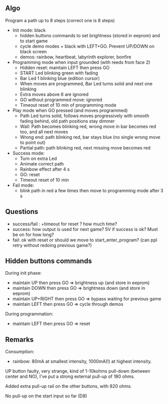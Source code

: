 ## Algo

Program a path up to 8 steps (correct one is 8 steps)

* Init mode: black
  * hidden buttons commands to set brightness (stored in eeprom) and to start game
  * cycle demo modes + black with LEFT+GO. Prevent UP/DOWN on black screen
  * demos: rainbow, heartbeat, labyrinth explorer, bonfire
* Programming mode when input grounded (with reeds from face 2)
  * Hidden reset: maintain LEFT then press GO
  * START Led blinking green with fading
  * Bar Led 1 blinking blue (edition cursor)
  * When moves are programmed, Bar Led turns solid and next one blinking
  * Extra moves above 8 are ignored
  * GO without programmed move: ignored
  * Timeout reset of 10 min of programming mode
* Play mode when GO pressed (and moves programmed)
  * Path Led turns solid, follows moves progressively with smooth fading behind, old path positions stay dimmer
  * Wall: Path becomes blinking red, wrong move in bar becomes red too, and all next moves
  * Wrong end: path blinking red, bar stays blue (no single wrong move to point out)
  * Partial path: path blinking red, next missing move becomes red
* Success mode:
  * Turn on extra Led
  * Animate correct path
  * Rainbow effect after 4 s
  * GO: reset
  * Timeout reset of 10 min
* Fail mode:
  * blink path in red a few times then move to programming mode after 3 s

## Questions

* success/fail : +timeout for reset ? how much time?
* success: how output is used for next game? 5V if success is ok? Must be on for how long?
* fail: ok with reset or should we move to start_enter_program? (can ppl retry without redoing previous game?)

## Hidden buttons commands

During init phase:
* maintain UP       then press GO  => brightness up   (and store in eeprom)
* maintain DOWN     then press GO  => brightness down (and store in eeprom)
* maintain UP+RIGHT then press GO  => bypass waiting for previous game
* maintain LEFT     then press GO  => cycle through demos

During programmation:
* maintain LEFT     then press GO  => reset

## Remarks

Consumption:
* rainbow: 80mA at smallest intensity, 1000mA(!) at highest intensity.

UP button faulty, very strange, kind of 1-10kohms pull-down (between center and NO), I've put a strong external pull-up of 180 ohms.

Added extra pull-up rail on the other buttons, with 820 ohms.

No pull-up on the start input so far (D8)
